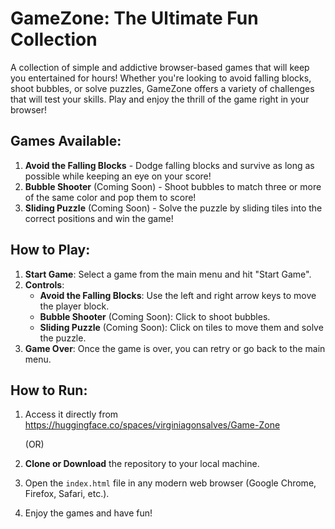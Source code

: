 # GameZone: The Ultimate Fun Collection
A collection of simple and addictive browser-based games that will keep you entertained for hours! Whether you're looking to avoid falling blocks, shoot bubbles, or solve puzzles, GameZone offers a variety of challenges that will test your skills. Play and enjoy the thrill of the game right in your browser!
## Games Available:
1. **Avoid the Falling Blocks** - Dodge falling blocks and survive as long as possible while keeping an eye on your score!
2. **Bubble Shooter** (Coming Soon) - Shoot bubbles to match three or more of the same color and pop them to score!
3. **Sliding Puzzle** (Coming Soon) - Solve the puzzle by sliding tiles into the correct positions and win the game!
## How to Play:
1. **Start Game**: Select a game from the main menu and hit "Start Game".
2. **Controls**:
    - **Avoid the Falling Blocks**: Use the left and right arrow keys to move the player block.
    - **Bubble Shooter** (Coming Soon): Click to shoot bubbles.
    - **Sliding Puzzle** (Coming Soon): Click on tiles to move them and solve the puzzle.
3. **Game Over**: Once the game is over, you can retry or go back to the main menu.
## How to Run:
1. Access it directly from https://huggingface.co/spaces/virginiagonsalves/Game-Zone

   (OR)
2. **Clone or Download** the repository to your local machine.
3. Open the `index.html` file in any modern web browser (Google Chrome, Firefox, Safari, etc.).
4. Enjoy the games and have fun!
